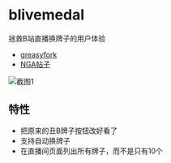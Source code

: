 # blivemedal
拯救B站直播换牌子的用户体验

* [greasyfork](https://greasyfork.org/zh-CN/scripts/418957-blivemedal)
* [NGA帖子](https://bbs.nga.cn/read.php?tid=24755662)

![截图1](https://github.com/xfgryujk/blivemedal/blob/master/screenshots/1.png)

## 特性
* 把原来的丑B牌子按钮改好看了
* 支持自动换牌子
* 在直播间页面列出所有牌子，而不是只有10个
